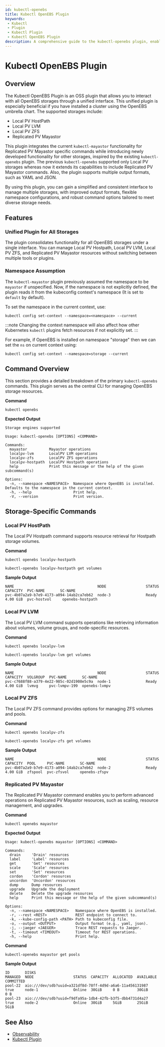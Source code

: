 ```yaml
---
id: kubectl-openebs
title: Kubectl OpenEBS Plugin
keywords:
 - Kubectl
 - Plugin
 - Kubectl Plugin
 - Kubectl OpenEBS Plugin
description: A comprehensive guide to the kubectl-openebs plugin, enabling unified management of OpenEBS storages with enhanced features and improved usability.
---
```

# Kubectl OpenEBS Plugin

## Overview

The Kubectl OpenEBS Plugin is an OSS plugin that allows you to interact with all OpenEBS storages through a unified interface. This unified plugin is especially beneficial if you have installed a cluster using the OpenEBS umbrella chart. The supported storages include:

- Local PV HostPath
- Local PV LVM
- Local PV ZFS
- Replicated PV Mayastor

This plugin integrates the current `kubectl-mayastor` functionality for Replicated PV Mayastor specific commands while introducing newly developed functionality for other storages, inspired by the existing `kubectl-openebs` plugin. The previous `kubectl-openebs` supported only Local PV storages whereas now it extends its capabilities to include Replicated PV Mayastor commands. Also, the plugin supports multiple output formats, such as YAML and JSON.

By using this plugin, you can gain a simplified and consistent interface to manage multiple storages, with improved output formats, flexible namespace configurations, and robust command options tailored to meet diverse storage needs.

## Features

### Unified Plugin for All Storages

The plugin consolidates functionality for all OpenEBS storages under a single interface. You can manage Local PV Hostpath, Local PV LVM, Local PV ZFS, and Replicated PV Mayastor resources without switching between multiple tools or plugins.

### Namespace Assumption

The `kubectl-mayastor` plugin previously assumed the namespace to be `mayastor` if unspecified. Now, if the namespace is not explicitly defined, the plugin reads it from the kubeconfig context's namespace (It is set to `default` by default).

To set the namespace in the current context, use:

```
kubectl config set-context --namespace=<namespace> --current
```

:::note
Changing the context namespace will also affect how other Kubernetes `kubectl` plugins fetch resources if not explicitly set.
:::

For example, if OpenEBS is installed on namespace "storage" then we can set the `ns` on current context using:

```
kubectl config set-context --namespace=storage --current
```

## Command Overview

This section provides a detailed breakdown of the primary `kubectl-openebs` commands. This plugin serves as the central CLI for managing OpenEBS storage resources.

**Command**

```
kubectl openebs
```

**Expected Output**

```
Storage engines supported  

Usage: kubectl-openebs [OPTIONS] <COMMAND>  

Commands:  
  mayastor          Mayastor operations  
  localpv-lvm       LocalPV LVM operations  
  localpv-zfs       LocalPV ZFS operations  
  localpv-hostpath  LocalPV Hostpath operations  
  help              Print this message or the help of the given subcommand(s)  

Options:  
  -n, --namespace <NAMESPACE>  Namespace where OpenEBS is installed. Defaults to the namespace in the current context.  
  -h, --help                   Print help.  
  -V, --version                Print version.  
```

## Storage-Specific Commands

### Local PV HostPath

The Local PV Hostpath command supports resource retrieval for Hostpath storage volumes.

**Command**

```
kubectl openebs localpv-hostpath
```

```
kubectl-openebs localpv-hostpath get volumes
```

**Sample Output**

```
NAME                                      NODE                  STATUS  CAPACITY  PVC-NAME       SC-NAME  
pvc-4b07a2a9-b7e9-4173-a094-14ab2ca7eb62  node-3                Ready   4.00 GiB  pvc-hostvol     openebs-hostpath  
```

### Local PV LVM

The Local PV LVM command supports operations like retrieving information about volumes, volume groups, and node-specific resources.

**Command**

```
kubectl openebs localpv-lvm
```

```
kubectl-openebs localpv-lvm get volumes
```

**Sample Output**

```
NAME                                      NODE                  STATUS  CAPACITY  VOLGROUP  PVC-NAME       SC-NAME  
pvc-c7688f88-a379-4e22-985c-02d1908e5c9a  node-1                Ready   4.00 GiB  lvmvg     pvc-lvmpv-199  openebs-lvmpv   
```

### Local PV ZFS

The Local PV ZFS command provides options for managing ZFS volumes and pools.

**Command**

```
kubectl openebs localpv-zfs
```

```
kubectl-openebs localpv-zfs get volumes
```

**Sample Output**

```
NAME                                      NODE                  STATUS  CAPACITY  POOL     PVC-NAME       SC-NAME  
pvc-4b07a2a9-b7e9-4173-a094-14ab2ca7eb62  node-2                Ready   4.00 GiB  zfspool  pvc-zfsvol     openebs-zfspv     
```

### Replicated PV Mayastor

The Replicated PV Mayastor command enables you to perform advanced operations on Replicated PV Mayastor resources, such as scaling, resource management, and upgrades.

**Command**

```
kubectl openebs mayastor
```

**Expected Output**

```
Usage: kubectl-openebs mayastor [OPTIONS] <COMMAND>  

Commands:  
  drain     'Drain' resources  
  label     'Label' resources  
  get       'Get' resources  
  scale     'Scale' resources  
  set       'Set' resources  
  cordon    'Cordon' resources  
  uncordon  'Uncordon' resources  
  dump      Dump resources  
  upgrade   Upgrade the deployment  
  delete    Delete the upgrade resources  
  help      Print this message or the help of the given subcommand(s)  

Options:  
  -n, --namespace <NAMESPACE>   Namespace where OpenEBS is installed.  
  -r, --rest <REST>             REST endpoint to connect to.  
  -k, --kube-config-path <PATH> Path to kubeconfig file.  
  -o, --output <OUTPUT>         Output format (e.g., yaml, json).  
  -j, --jaeger <JAEGER>         Trace REST requests to Jaeger.  
  -t, --timeout <TIMEOUT>       Timeout for REST operations.  
  -h, --help                    Print help.    
```

**Command**

```
kubectl-openebs mayastor get pools
```

**Sample Output**

```
ID       DISKS                                                     MANAGED  NODE                  STATUS  CAPACITY  ALLOCATED  AVAILABLE  COMMITTED  
pool-22  aio:///dev/sdb?uuid=a321df8d-78ff-4d9d-a6a6-11a456131987  true     node-1                Online  30GiB     0 B        30GiB      0 B  
pool-23  aio:///dev/sdb?uuid=f9dfa95a-1db4-42fb-b3f5-dbb4731d4a27  true     node-2                Online  30GiB     5GiB       25GiB      5GiB  
```

## See Also

- [Observability](../user-guides/observability.md)
- [Kubectl Plugin](../user-guides/replicated-storage-user-guide/replicated-pv-mayastor/advanced-operations/kubectl-plugin.md)